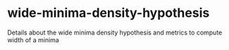 # wide-minima-density-hypothesis
Details about the wide minima density hypothesis and metrics to compute width of a minima
